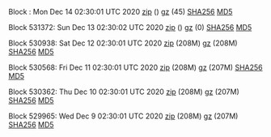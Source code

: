 Block : Mon Dec 14 02:30:01 UTC 2020 [zip](https://files.01coin.io/mainnet/2020-12-14/bootstrap.dat.zip) () [gz](https://files.01coin.io/mainnet/2020-12-14/bootstrap.dat.tar.gz) (45) [SHA256](https://files.01coin.io/mainnet/2020-12-14/sha256.txt) [MD5](https://files.01coin.io/mainnet/2020-12-14/md5.txt)

Block 531372: Sun Dec 13 02:30:02 UTC 2020 [zip](https://files.01coin.io/mainnet/2020-12-13/bootstrap.dat.zip) () [gz](https://files.01coin.io/mainnet/2020-12-13/bootstrap.dat.tar.gz) (0) [SHA256](https://files.01coin.io/mainnet/2020-12-13/sha256.txt) [MD5](https://files.01coin.io/mainnet/2020-12-13/md5.txt)

Block 530938: Sat Dec 12 02:30:01 UTC 2020 [zip](https://files.01coin.io/mainnet/2020-12-12/bootstrap.dat.zip) (208M) [gz](https://files.01coin.io/mainnet/2020-12-12/bootstrap.dat.tar.gz) (208M) [SHA256](https://files.01coin.io/mainnet/2020-12-12/sha256.txt) [MD5](https://files.01coin.io/mainnet/2020-12-12/md5.txt)

Block 530568: Fri Dec 11 02:30:01 UTC 2020 [zip](https://files.01coin.io/mainnet/2020-12-11/bootstrap.dat.zip) (208M) [gz](https://files.01coin.io/mainnet/2020-12-11/bootstrap.dat.tar.gz) (207M) [SHA256](https://files.01coin.io/mainnet/2020-12-11/sha256.txt) [MD5](https://files.01coin.io/mainnet/2020-12-11/md5.txt)

Block 530362: Thu Dec 10 02:30:01 UTC 2020 [zip](https://files.01coin.io/mainnet/2020-12-10/bootstrap.dat.zip) (208M) [gz](https://files.01coin.io/mainnet/2020-12-10/bootstrap.dat.tar.gz) (207M) [SHA256](https://files.01coin.io/mainnet/2020-12-10/sha256.txt) [MD5](https://files.01coin.io/mainnet/2020-12-10/md5.txt)

Block 529965: Wed Dec  9 02:30:01 UTC 2020 [zip](https://files.01coin.io/mainnet/2020-12-09/bootstrap.dat.zip) (208M) [gz](https://files.01coin.io/mainnet/2020-12-09/bootstrap.dat.tar.gz) (207M) [SHA256](https://files.01coin.io/mainnet/2020-12-09/sha256.txt) [MD5](https://files.01coin.io/mainnet/2020-12-09/md5.txt)
